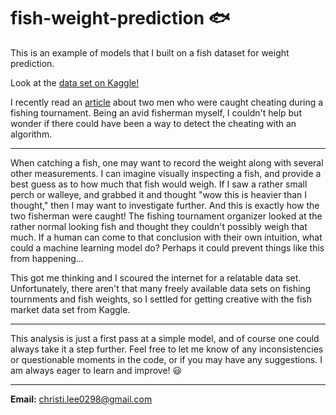 # fish-weight-prediction 🐟
This is an example of models that I built on a fish dataset for weight prediction.

Look at the [data set on Kaggle!](https://www.kaggle.com/datasets/aungpyaeap/fish-market)

I recently read an [article](https://www.npr.org/2022/10/14/1129018076/fishing-tournament-cheating-felony-charges-runyan-cominsky-lake-erie-walleye) about two men who were caught cheating during a fishing tournament. Being an avid fisherman myself, I couldn't help but wonder if there could have been a way to detect the cheating with an algorithm.<br>

---

When catching a fish, one may want to record the weight along with several other measurements. I can imagine visually inspecting a fish, and provide a best guess as to how much that fish would weigh. If I saw a rather small perch or walleye, and grabbed it and thought "wow this is heavier than I thought," then I may want to investigate further. And this is exactly how the two fisherman were caught! The fishing tournament organizer looked at the rather normal looking fish and thought they couldn't possibly weigh that much. If a human can come to that conclusion with their own intuition, what could a machine learning model do? Perhaps it could prevent things like this from happening...

This got me thinking and I scoured the internet for a relatable data set. Unfortunately, there aren't that many freely available data sets on fishing tournments and fish weights, so I settled for getting creative with the fish market data set from Kaggle. 

---

This analysis is just a first pass at a simple model, and of course one could always take it a step further. Feel free to let me know of any inconsistencies or questionable moments in the code, or if you may have any suggestions. I am always eager to learn and improve! 😃

--------------------------------
**Email:** christi.lee0298@gmail.com
